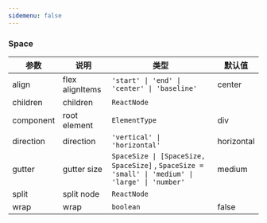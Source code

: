 ```yaml
---
sidemenu: false
---
```


### Space


| 参数	|说明	|类型	|默认值
| --- | --- | --- | ---
| align | flex alignItems	 | `'start' \| 'end' \| 'center' \| 'baseline'` | center
| children | children | `ReactNode` |
| component | root element | `ElementType` | div
| direction | direction | `'vertical' \| 'horizontal'` | horizontal
| gutter | gutter size	| `SpaceSize \| [SpaceSize, SpaceSize]` , `SpaceSize = 'small' \| 'medium' \| 'large' \| 'number'` | medium
| split | split node	| `ReactNode` |
| wrap | wrap | `boolean` | false
